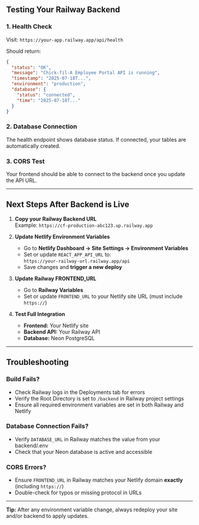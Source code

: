 ## Testing Your Railway Backend

### 1. Health Check
Visit: `https://your-app.railway.app/api/health`

Should return:
```json
{
  "status": "OK",
  "message": "Chick-fil-A Employee Portal API is running",
  "timestamp": "2025-07-18T...",
  "environment": "production",
  "database": {
    "status": "connected",
    "time": "2025-07-18T..."
  }
}
```

### 2. Database Connection
The health endpoint shows database status. If connected, your tables are automatically created.

### 3. CORS Test
Your frontend should be able to connect to the backend once you update the API URL.

---

## Next Steps After Backend is Live

1. **Copy your Railway Backend URL**  
   Example: `https://cf-production-abc123.up.railway.app`

2. **Update Netlify Environment Variables**
   - Go to **Netlify Dashboard → Site Settings → Environment Variables**
   - Set or update `REACT_APP_API_URL` to:  
     `https://your-railway-url.railway.app/api`
   - Save changes and **trigger a new deploy**

3. **Update Railway FRONTEND_URL**
   - Go to **Railway Variables**
   - Set or update `FRONTEND_URL` to your Netlify site URL (must include `https://`)

4. **Test Full Integration**
   - **Frontend:** Your Netlify site
   - **Backend API:** Your Railway API
   - **Database:** Neon PostgreSQL

---

## Troubleshooting

### Build Fails?
- Check Railway logs in the Deployments tab for errors
- Verify the Root Directory is set to `/backend` in Railway project settings
- Ensure all required environment variables are set in both Railway and Netlify

### Database Connection Fails?
- Verify `DATABASE_URL` in Railway matches the value from your backend/.env
- Check that your Neon database is active and accessible

### CORS Errors?
- Ensure `FRONTEND_URL` in Railway matches your Netlify domain **exactly** (including `https://`)
- Double-check for typos or missing protocol in URLs

---

**Tip:** After any environment variable change, always redeploy your site and/or backend to apply updates.
